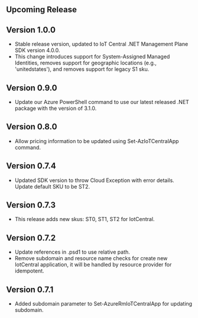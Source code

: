 <!--
    Please leave this section at the top of the change log.

    Changes for the upcoming release should go under the section titled "Upcoming Release", and should adhere to the following format:

    ## Upcoming Release
    * Overview of change #1
        - Additional information about change #1
    * Overview of change #2
        - Additional information about change #2
        - Additional information about change #2
    * Overview of change #3
    * Overview of change #4
        - Additional information about change #4

    ## YYYY.MM.DD - Version X.Y.Z (Previous Release)
    * Overview of change #1
        - Additional information about change #1
-->
## Upcoming Release

## Version 1.0.0
* Stable release version, updated to IoT Central .NET Management Plane SDK version 4.0.0. 
* This change introduces support for System-Assigned Managed Identities, removes support for geographic locations (e.g., 'unitedstates'), and removes support for legacy S1 sku.

## Version 0.9.0
* Update our Azure PowerShell command to use our latest released .NET package with the version of 3.1.0.

## Version 0.8.0
* Allow pricing information to be updated using Set-AzIoTCentralApp command.

## Version 0.7.4
* Updated SDK version to throw Cloud Exception with error details. Update default SKU to be ST2.

## Version 0.7.3
* This release adds new skus: ST0, ST1, ST2 for IotCentral.

## Version 0.7.2
* Update references in .psd1 to use relative path.
* Remove subdomain and resource name checks for create new IotCentral application, it will be handled by resource provider for idempotent.

## Version 0.7.1
* Added subdomain parameter to Set-AzureRmIoTCentralApp for updating subdomain.
